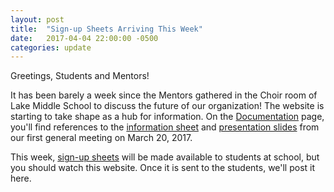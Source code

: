 ```yaml
---
layout: post
title:  "Sign-up Sheets Arriving This Week"
date:   2017-04-04 22:00:00 -0500
categories: update
---
```

Greetings, Students and Mentors!

It has been barely a week since the Mentors gathered in the Choir room of Lake
Middle School to discuss the future of our organization! The website is starting
to take shape as a hub for information. On the [Documentation](/docs) page,
you'll find references to the [information sheet][sheet] and [presentation slides][slides]
from our first general meeting on March 20, 2017.

This week, [sign-up sheets][sign-up] will be made available to students at school, but you
should watch this website. Once it is sent to the students, we'll post it here.

[slides]: https://drive.google.com/open?id=0B7O54woMLwgSS0JhU3JJUVViZjQ
[sheet]: https://drive.google.com/open?id=0B7O54woMLwgSV19ocUlSN1Q5SEE
[sign-up]: https://drive.google.com/open?id=1gE4w-G6pWufq-snQA_k95VCw7HfDCNvlc92kXj0I-D8
